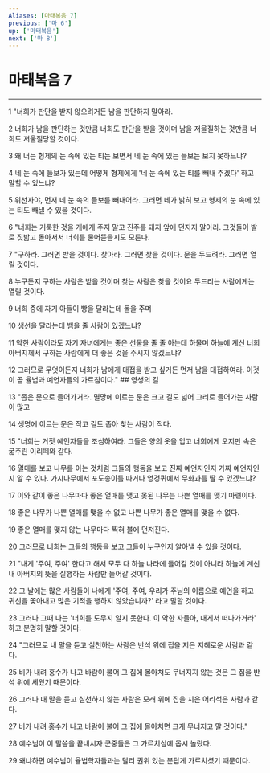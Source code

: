 ```yaml
---
Aliases: [마태복음 7]
previous: ['마 6']
up: ['마태복음']
next: ['마 8']
---
```

# 마태복음 7

***


1 "너희가 판단을 받지 않으려거든 남을 판단하지 말아라. 

2 너희가 남을 판단하는 것만큼 너희도 판단을 받을 것이며 남을 저울질하는 것만큼 너희도 저울질당할 것이다. 

3 왜 너는 형제의 눈 속에 있는 티는 보면서 네 눈 속에 있는 들보는 보지 못하느냐? 

4 네 눈 속에 들보가 있는데 어떻게 형제에게 '네 눈 속에 있는 티를 빼내 주겠다' 하고 말할 수 있느냐? 

5 위선자야, 먼저 네 눈 속의 들보를 빼내어라. 그러면 네가 밝히 보고 형제의 눈 속에 있는 티도 빼낼 수 있을 것이다. 

6 "너희는 거룩한 것을 개에게 주지 말고 진주를 돼지 앞에 던지지 말아라. 그것들이 발로 짓밟고 돌아서서 너희를 물어뜯을지도 모른다. 

7 "구하라. 그러면 받을 것이다. 찾아라. 그러면 찾을 것이다. 문을 두드려라. 그러면 열릴 것이다. 

8 누구든지 구하는 사람은 받을 것이며 찾는 사람은 찾을 것이요 두드리는 사람에게는 열릴 것이다. 

9 너희 중에 자기 아들이 빵을 달라는데 돌을 주며 

10 생선을 달라는데 뱀을 줄 사람이 있겠느냐? 

11 악한 사람이라도 자기 자녀에게는 좋은 선물을 줄 줄 아는데 하물며 하늘에 계신 너희 아버지께서 구하는 사람에게 더 좋은 것을 주시지 않겠느냐? 

12 그러므로 무엇이든지 너희가 남에게 대접을 받고 싶거든 먼저 남을 대접하여라. 이것이 곧 율법과 예언자들의 가르침이다." ## 영생의 길 

13 "좁은 문으로 들어가거라. 멸망에 이르는 문은 크고 길도 넓어 그리로 들어가는 사람이 많고 

14 생명에 이르는 문은 작고 길도 좁아 찾는 사람이 적다. 

15 "너희는 거짓 예언자들을 조심하여라. 그들은 양의 옷을 입고 너희에게 오지만 속은 굶주린 이리떼와 같다. 

16 열매를 보고 나무를 아는 것처럼 그들의 행동을 보고 진짜 예언자인지 가짜 예언자인지 알 수 있다. 가시나무에서 포도송이를 따거나 엉겅퀴에서 무화과를 딸 수 있겠느냐? 

17 이와 같이 좋은 나무마다 좋은 열매를 맺고 못된 나무는 나쁜 열매를 맺기 마련이다. 

18 좋은 나무가 나쁜 열매를 맺을 수 없고 나쁜 나무가 좋은 열매를 맺을 수 없다. 

19 좋은 열매를 맺지 않는 나무마다 찍혀 불에 던져진다. 

20 그러므로 너희는 그들의 행동을 보고 그들이 누구인지 알아낼 수 있을 것이다. 

21 "내게 '주여, 주여' 한다고 해서 모두 다 하늘 나라에 들어갈 것이 아니라 하늘에 계신 내 아버지의 뜻을 실행하는 사람만 들어갈 것이다. 

22 그 날에는 많은 사람들이 나에게 '주여, 주여, 우리가 주님의 이름으로 예언을 하고 귀신을 쫓아내고 많은 기적을 행하지 않았습니까?' 라고 말할 것이다. 

23 그러나 그때 나는 '너희를 도무지 알지 못한다. 이 악한 자들아, 내게서 떠나가거라' 하고 분명히 말할 것이다. 

24 "그러므로 내 말을 듣고 실천하는 사람은 반석 위에 집을 지은 지혜로운 사람과 같다. 

25 비가 내려 홍수가 나고 바람이 불어 그 집에 몰아쳐도 무너지지 않는 것은 그 집을 반석 위에 세웠기 때문이다. 

26 그러나 내 말을 듣고 실천하지 않는 사람은 모래 위에 집을 지은 어리석은 사람과 같다. 

27 비가 내려 홍수가 나고 바람이 불어 그 집에 몰아치면 크게 무너지고 말 것이다." 

28 예수님이 이 말씀을 끝내시자 군중들은 그 가르치심에 몹시 놀랐다. 

29 왜냐하면 예수님이 율법학자들과는 달리 권위 있는 분답게 가르치셨기 때문이다.
